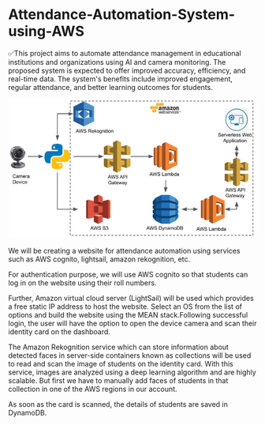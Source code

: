 # Attendance-Automation-System-using-AWS

✅This project aims to automate attendance management in educational institutions and organizations using AI and camera monitoring. The proposed system is expected to offer improved accuracy, efficiency, and real-time data. The system's benefits include improved engagement, regular attendance, and better learning outcomes for students.

<img src="https://github.com/charangavvala/charangavvala1706/blob/c2020922e5992b965fa994d8cd123db53afbec92/Architecture.jpg" alt="Architecture diagram">


We will be creating a website for attendance automation using services such as AWS cognito, lightsail, amazon rekognition, etc.

For authentication purpose, we will use AWS cognito so that students can log in on the website using their roll numbers.

Further, Amazon virtual cloud server (LightSail) will be used which provides a free static IP address to host the website. Select an OS from the list of options and build the website using the MEAN stack.Following successful login, the user will have the option to open the device camera and scan their identity card on the dashboard.

The Amazon Rekognition service which can store information about detected faces in server-side containers known as collections will be used to read and scan the image of students on the identity card. With this service, images are analyzed using a deep learning algorithm and are highly scalable. But first we have to manually add faces of students in that collection in one of the AWS regions in our account.

As soon as the card is scanned, the details of students are saved in DynamoDB.
